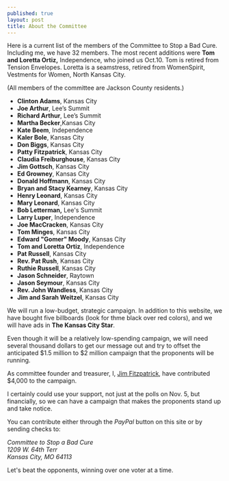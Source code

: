```yaml
---
published: true
layout: post
title: About the Committee
---
```


Here is a current list of the members of the Committee to Stop a Bad Cure. Including me, we have 32 members. The most recent additions were **Tom and Loretta Ortiz,** Independence, who joined us Oct.10. Tom is retired from Tension Envelopes. Loretta is a seamstress, retired from WomenSpirit, Vestments for Women, North Kansas City.  

(All members of the committee are Jackson County residents.) 

- **Clinton Adams**, Kansas City 
- **Joe Arthur**, Lee’s Summit
- **Richard Arthur**, Lee’s Summit
- **Martha Becker**,Kansas City
- **Kate Beem**, Independence
- **Kaler Bole**, Kansas City
- **Don Biggs**, Kansas City
- **Patty Fitzpatrick**, Kansas City
- **Claudia Freiburghouse**, Kansas City
- **Jim Gottsch**, Kansas City
- **Ed Growney**, Kansas City
- **Donald Hoffmann**, Kansas City
- **Bryan and Stacy Kearney**, Kansas City
- **Henry Leonard**, Kansas City
- **Mary Leonard**, Kansas City
- **Bob Letterman,** Lee's Summit
- **Larry Luper**, Independence
- **Joe MacCracken**, Kansas City
- **Tom Minges**, Kansas City
- **Edward "Gomer" Moody**, Kansas City 
- **Tom and Loretta Ortiz**, Independence
- **Pat Russell**, Kansas City
- **Rev. Pat Rush**, Kansas City
- **Ruthie Russell**, Kansas City
- **Jason Schneider**, Raytown
- **Jason Seymour**, Kansas City 
- **Rev. John Wandless**, Kansas City
- **Jim and Sarah Weitzel**, Kansas City

We will run a low-budget, strategic campaign. In addition to this website, we have bought five billboards (look for thme black over red colors), and we will have ads in **The Kansas City Star**.

Even though it will be a relatively low-spending campaign, we will need several thousand dollars to get our message out and try to offset the anticipated $1.5 million to $2 million campaign that the proponents will be running.

As committee founder and treasurer, I, [Jim Fitzpatrick](/about-me/), have contributed $4,000 to the campaign.

I certainly could use your support, not just at the polls on Nov. 5, but financially, so we can have a campaign that makes the proponents stand up and take notice.

You can contribute either through the _PayPal_ button on this site or by sending checks to: 

<address>
Committee to Stop a Bad Cure<br/>
1209 W. 64th Terr<br/>
Kansas City, MO  64113<br/>
</address>

Let's beat the opponents, winning over one voter at a time.  
